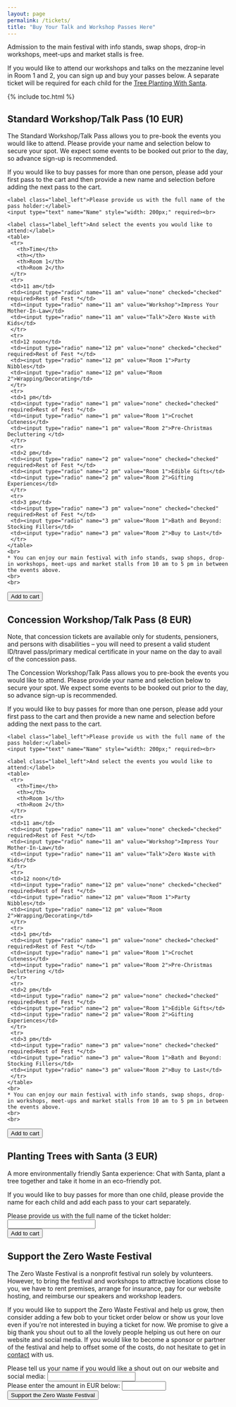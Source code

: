 ```yaml
---
layout: page
permalink: /tickets/
title: "Buy Your Talk and Workshop Passes Here"
---
```


Admission to the main festival with info stands, swap shops, drop-in workshops, meet-ups and market stalls is free. 

If you would like to attend our workshops and talks on the mezzanine level in Room 1 and 2, you can sign up and buy your passes below. A separate ticket will be required for each child for the [Tree Planting With Santa](#planting-trees-with-santa-3-eur).

<p data-fc-id="minicart" style="display:none;">
	<a href="https://zerowastefestival.foxycart.com/cart?cart=view">
	    View order summary:<br>
		<span data-fc-id="minicart-quantity">0</span>
		<span data-fc-id="minicart-singular"> item </span>
		<span data-fc-id="minicart-plural"> items </span>
		in cart. Total cost: EUR
		<span data-fc-id="minicart-order-total">0</span>
	</a>
</p>

{% include toc.html %}

## Standard Workshop/Talk Pass (10 EUR)

The Standard Workshop/Talk Pass allows you to pre-book the events you would like to attend. Please provide your name and selection below to secure your spot. We expect some events to be booked out prior to the day, so advance sign-up is recommended.

If you would like to buy passes for more than one person, please add your first pass to the cart and then provide a new name and selection before adding the next pass to the cart.

<div>
  <form action="https://zerowastefestival.foxycart.com/cart" method="post" accept-charset="utf-8">  
    <input type="hidden" name="name" value="Standard Workshop/Talk Pass" />
    <input type="hidden" name="price" value="10" />
    <input type="hidden" name="code" value="standard_pass" />
	
	<label class="label_left">Please provide us with the full name of the pass holder:</label>
	<input type="text" name="Name" style="width: 200px;" required><br>	
	
    <label class="label_left">And select the events you would like to attend:</label>	
	<table>
	 <tr>
	   <th>Time</th>
	   <th></th>
	   <th>Room 1</th>
	   <th>Room 2</th>
	 </tr>
	 <tr>
	 <td>11 am</td>
	 <td><input type="radio" name="11 am" value="none" checked="checked" required>Rest of Fest *</td>
	 <td><input type="radio" name="11 am" value="Workshop">Impress Your Mother-In-Law</td>
	 <td><input type="radio" name="11 am" value="Talk">Zero Waste with Kids</td>
	 </tr>
	 <tr>
	 <td>12 noon</td>
	 <td><input type="radio" name="12 pm" value="none" checked="checked" required>Rest of Fest *</td>	
	 <td><input type="radio" name="12 pm" value="Room 1">Party Nibbles</td>
	 <td><input type="radio" name="12 pm" value="Room 2">Wrapping/Decorating</td>
	 </tr>
	 <tr>
	 <td>1 pm</td>
	 <td><input type="radio" name="1 pm" value="none" checked="checked" required>Rest of Fest *</td>
	 <td><input type="radio" name="1 pm" value="Room 1">Crochet Cuteness</td>
	 <td><input type="radio" name="1 pm" value="Room 2">Pre-Christmas Decluttering </td>	 
	 </tr>
	 <tr>
	 <td>2 pm</td>
	 <td><input type="radio" name="2 pm" value="none" checked="checked" required>Rest of Fest *</td>
	 <td><input type="radio" name="2 pm" value="Room 1">Edible Gifts</td>
	 <td><input type="radio" name="2 pm" value="Room 2">Gifting Experiences</td>
	 </tr>
	 <tr>
	 <td>3 pm</td>
	 <td><input type="radio" name="3 pm" value="none" checked="checked" required>Rest of Fest *</td>
	 <td><input type="radio" name="3 pm" value="Room 1">Bath and Beyond: Stocking Fillers</td>
	 <td><input type="radio" name="3 pm" value="Room 2">Buy to Last</td>
	 </tr>
	</table>
	<br>
    * You can enjoy our main festival with info stands, swap shops, drop-in workshops, meet-ups and market stalls from 10 am to 5 pm in between the events above.
	<br>
	<br>
  <input type="submit" value="Add to cart" class="submit" />
  </form>
</div>


## Concession Workshop/Talk Pass (8 EUR)

Note, that concession tickets are available only for students, pensioners, and persons with disabilities – you will need to present a valid student ID/travel pass/primary medical certificate in your name on the day to avail of the concession pass.

The Concession Workshop/Talk Pass allows you to pre-book the events you would like to attend. Please provide your name and selection below to secure your spot. We expect some events to be booked out prior to the day, so advance sign-up is recommended.

If you would like to buy passes for more than one person, please add your first pass to the cart and then provide a new name and selection before adding the next pass to the cart.

<div>
  <form action="https://zerowastefestival.foxycart.com/cart" method="post" accept-charset="utf-8">  
    <input type="hidden" name="name" value="Concession Workshop/Talk Pass " />
    <input type="hidden" name="price" value="8" />
    <input type="hidden" name="code" value="concession_pass" />
	
	<label class="label_left">Please provide us with the full name of the pass holder:</label>
	<input type="text" name="Name" style="width: 200px;" required><br>	
	
    <label class="label_left">And select the events you would like to attend:</label>	
	<table>
	 <tr>
	   <th>Time</th>
	   <th></th>
	   <th>Room 1</th>
	   <th>Room 2</th>
	 </tr>
	 <tr>
	 <td>11 am</td>
	 <td><input type="radio" name="11 am" value="none" checked="checked" required>Rest of Fest *</td>
	 <td><input type="radio" name="11 am" value="Workshop">Impress Your Mother-In-Law</td>
	 <td><input type="radio" name="11 am" value="Talk">Zero Waste with Kids</td>
	 </tr>
	 <tr>
	 <td>12 noon</td>
	 <td><input type="radio" name="12 pm" value="none" checked="checked" required>Rest of Fest *</td>	
	 <td><input type="radio" name="12 pm" value="Room 1">Party Nibbles</td>
	 <td><input type="radio" name="12 pm" value="Room 2">Wrapping/Decorating</td>
	 </tr>
	 <tr>
	 <td>1 pm</td>
	 <td><input type="radio" name="1 pm" value="none" checked="checked" required>Rest of Fest *</td>
	 <td><input type="radio" name="1 pm" value="Room 1">Crochet Cuteness</td>
	 <td><input type="radio" name="1 pm" value="Room 2">Pre-Christmas Decluttering </td>	 
	 </tr>
	 <tr>
	 <td>2 pm</td>
	 <td><input type="radio" name="2 pm" value="none" checked="checked" required>Rest of Fest *</td>
	 <td><input type="radio" name="2 pm" value="Room 1">Edible Gifts</td>
	 <td><input type="radio" name="2 pm" value="Room 2">Gifting Experiences</td>
	 </tr>
	 <tr>
	 <td>3 pm</td>
	 <td><input type="radio" name="3 pm" value="none" checked="checked" required>Rest of Fest *</td>
	 <td><input type="radio" name="3 pm" value="Room 1">Bath and Beyond: Stocking Fillers</td>
	 <td><input type="radio" name="3 pm" value="Room 2">Buy to Last</td>
	 </tr>
	</table>
	<br>
    * You can enjoy our main festival with info stands, swap shops, drop-in workshops, meet-ups and market stalls from 10 am to 5 pm in between the events above.
	<br>
	<br>
  <input type="submit" value="Add to cart" class="submit" />
  </form>
</div>

## Planting Trees with Santa (3 EUR)

A more environmentally friendly Santa experience: Chat with Santa, plant a tree together and take it home in an eco-friendly pot.

If you would like to buy passes for more than one child, please provide the name for each child and add each pass to your cart separately.

<div>
  <form action="https://zerowastefestival.foxycart.com/cart" method="post" accept-charset="utf-8">  
    <input type="hidden" name="name" value="Planting Trees with Santa" />
    <input type="hidden" name="price" value="3" />
    <input type="hidden" name="code" value="tree_planting" />
	<label class="label_left">Please provide us with the full name of the ticket holder:</label>
	<input type="text" name="Name" style="width: 200px;" required><br>
  <input type="submit" value="Add to cart" class="submit" />
  </form>
</div>


## Support the Zero Waste Festival

The Zero Waste Festival is a nonprofit festival run solely by volunteers. However, to bring the festival and workshops to attractive locations close to you, we have to rent premises, arrange for insurance, pay for our website hosting, and reimburse our speakers and workshop leaders. 

If you would like to support the Zero Waste Festival and help us grow, then consider adding a few bob to your ticket order below or show us your love even if you're not interested in buying a ticket for now. We promise to give a big thank you shout out to all the lovely people helping us out here on our website and social media. If you would like to become a sponsor or partner of the festival and help to offset some of the costs, do not hesitate to get in [contact](/get-involved) with us.

<div>
  <form action="https://zerowastefestival.foxycart.com/cart" method="post" accept-charset="utf-8">  
    <input type="hidden" name="name" value="Support the Zero Waste Festival" />
    <input type="hidden" name="code" value="donation" />
	<label class="label_left">Please tell us your name if you would like a shout out on our website and social media:</label>
	<input type="text" name="Name" style="width: 200px;"><br>	
	<label class="label_left">Please enter the amount in EUR below:</label>
    <input type="number" name="price" style="width: 100px;" pattern= "[0-9]" min="1" required/><br>
  <input type="submit" value="Support the Zero Waste Festival" class="submit" />
  </form>
</div>

<p data-fc-id="minicart" style="display:none;">
	<a href="https://zerowastefestival.foxycart.com/cart?cart=view">
	    View order summary:<br>
		<span data-fc-id="minicart-quantity">0</span>
		<span data-fc-id="minicart-singular"> item </span>
		<span data-fc-id="minicart-plural"> items </span>
		in cart. Total cost: EUR
		<span data-fc-id="minicart-order-total">0</span>
	</a>
</p>



